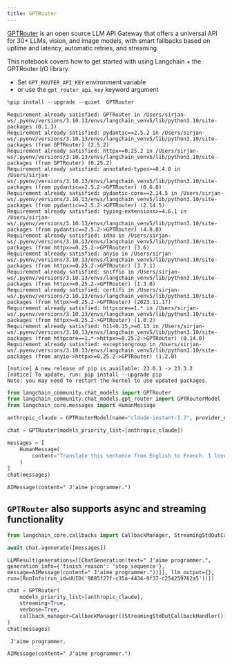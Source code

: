 ```yaml
---
title: GPTRouter
---
```


[GPTRouter](https://github.com/Writesonic/GPTRouter) is an open source LLM API Gateway that offers a universal API for 30+ LLMs, vision, and image models, with smart fallbacks based on uptime and latency, automatic retries, and streaming.

This notebook covers how to get started with using Langchain + the GPTRouter I/O library.

* Set `GPT_ROUTER_API_KEY` environment variable
* or use the `gpt_router_api_key` keyword argument

```python
%pip install --upgrade --quiet  GPTRouter
```

```output
Requirement already satisfied: GPTRouter in /Users/sirjan-ws/.pyenv/versions/3.10.13/envs/langchain_venv5/lib/python3.10/site-packages (0.1.3)
Requirement already satisfied: pydantic==2.5.2 in /Users/sirjan-ws/.pyenv/versions/3.10.13/envs/langchain_venv5/lib/python3.10/site-packages (from GPTRouter) (2.5.2)
Requirement already satisfied: httpx>=0.25.2 in /Users/sirjan-ws/.pyenv/versions/3.10.13/envs/langchain_venv5/lib/python3.10/site-packages (from GPTRouter) (0.25.2)
Requirement already satisfied: annotated-types>=0.4.0 in /Users/sirjan-ws/.pyenv/versions/3.10.13/envs/langchain_venv5/lib/python3.10/site-packages (from pydantic==2.5.2->GPTRouter) (0.6.0)
Requirement already satisfied: pydantic-core==2.14.5 in /Users/sirjan-ws/.pyenv/versions/3.10.13/envs/langchain_venv5/lib/python3.10/site-packages (from pydantic==2.5.2->GPTRouter) (2.14.5)
Requirement already satisfied: typing-extensions>=4.6.1 in /Users/sirjan-ws/.pyenv/versions/3.10.13/envs/langchain_venv5/lib/python3.10/site-packages (from pydantic==2.5.2->GPTRouter) (4.8.0)
Requirement already satisfied: idna in /Users/sirjan-ws/.pyenv/versions/3.10.13/envs/langchain_venv5/lib/python3.10/site-packages (from httpx>=0.25.2->GPTRouter) (3.6)
Requirement already satisfied: anyio in /Users/sirjan-ws/.pyenv/versions/3.10.13/envs/langchain_venv5/lib/python3.10/site-packages (from httpx>=0.25.2->GPTRouter) (3.7.1)
Requirement already satisfied: sniffio in /Users/sirjan-ws/.pyenv/versions/3.10.13/envs/langchain_venv5/lib/python3.10/site-packages (from httpx>=0.25.2->GPTRouter) (1.3.0)
Requirement already satisfied: certifi in /Users/sirjan-ws/.pyenv/versions/3.10.13/envs/langchain_venv5/lib/python3.10/site-packages (from httpx>=0.25.2->GPTRouter) (2023.11.17)
Requirement already satisfied: httpcore==1.* in /Users/sirjan-ws/.pyenv/versions/3.10.13/envs/langchain_venv5/lib/python3.10/site-packages (from httpx>=0.25.2->GPTRouter) (1.0.2)
Requirement already satisfied: h11<0.15,>=0.13 in /Users/sirjan-ws/.pyenv/versions/3.10.13/envs/langchain_venv5/lib/python3.10/site-packages (from httpcore==1.*->httpx>=0.25.2->GPTRouter) (0.14.0)
Requirement already satisfied: exceptiongroup in /Users/sirjan-ws/.pyenv/versions/3.10.13/envs/langchain_venv5/lib/python3.10/site-packages (from anyio->httpx>=0.25.2->GPTRouter) (1.2.0)

[notice] A new release of pip is available: 23.0.1 -> 23.3.2
[notice] To update, run: pip install --upgrade pip
Note: you may need to restart the kernel to use updated packages.
```

```python
from langchain_community.chat_models import GPTRouter
from langchain_community.chat_models.gpt_router import GPTRouterModel
from langchain_core.messages import HumanMessage
```

```python
anthropic_claude = GPTRouterModel(name="claude-instant-1.2", provider_name="anthropic")
```

```python
chat = GPTRouter(models_priority_list=[anthropic_claude])
```

```python
messages = [
    HumanMessage(
        content="Translate this sentence from English to French. I love programming."
    )
]
chat(messages)
```

```output
AIMessage(content=" J'aime programmer.")
```

## `GPTRouter` also supports async and streaming functionality

```python
from langchain_core.callbacks import CallbackManager, StreamingStdOutCallbackHandler
```

```python
await chat.agenerate([messages])
```

```output
LLMResult(generations=[[ChatGeneration(text=" J'aime programmer.", generation_info={'finish_reason': 'stop_sequence'}, message=AIMessage(content=" J'aime programmer."))]], llm_output={}, run=[RunInfo(run_id=UUID('9885f27f-c35a-4434-9f37-c254259762a5'))])
```

```python
chat = GPTRouter(
    models_priority_list=[anthropic_claude],
    streaming=True,
    verbose=True,
    callback_manager=CallbackManager([StreamingStdOutCallbackHandler()]),
)
chat(messages)
```

```output
 J'aime programmer.
```

```output
AIMessage(content=" J'aime programmer.")
```
